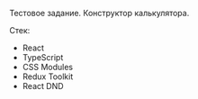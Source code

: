 Тестовое задание.
Конструктор калькулятора.

Стек:

-  React
-  TypeScript
-  CSS Modules
-  Redux Toolkit
-  React DND
